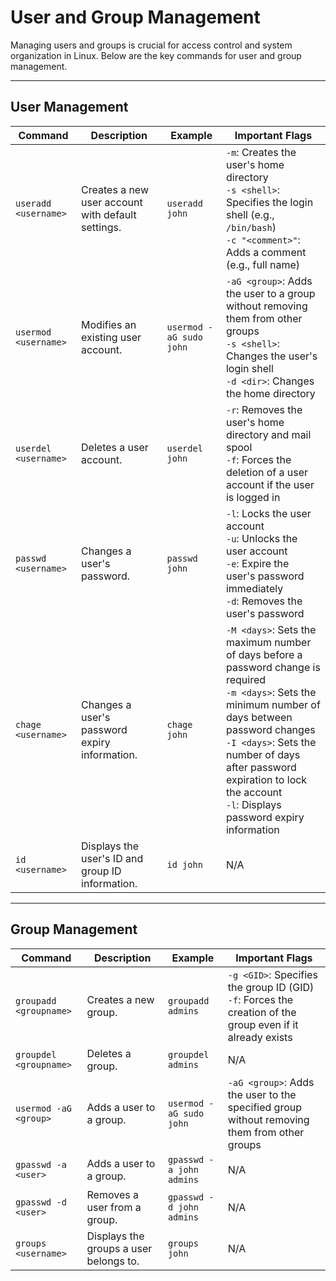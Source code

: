 # User and Group Management

Managing users and groups is crucial for access control and system organization in Linux. Below are the key commands for user and group management.

---

## User Management

| Command               | Description                                                    | Example                         | Important Flags                                                                                             |
|-----------------------|----------------------------------------------------------------|---------------------------------|-----------------------------------------------------------------------------------------------------------|
| `useradd <username>`   | Creates a new user account with default settings.              | `useradd john`                  | `-m`: Creates the user's home directory<br>`-s <shell>`: Specifies the login shell (e.g., `/bin/bash`)<br>`-c "<comment>"`: Adds a comment (e.g., full name) |
| `usermod <username>`   | Modifies an existing user account.                             | `usermod -aG sudo john`         | `-aG <group>`: Adds the user to a group without removing them from other groups<br>`-s <shell>`: Changes the user's login shell<br>`-d <dir>`: Changes the home directory |
| `userdel <username>`   | Deletes a user account.                                        | `userdel john`                  | `-r`: Removes the user's home directory and mail spool<br>`-f`: Forces the deletion of a user account if the user is logged in |
| `passwd <username>`    | Changes a user's password.                                     | `passwd john`                   | `-l`: Locks the user account<br>`-u`: Unlocks the user account<br>`-e`: Expire the user's password immediately<br>`-d`: Removes the user's password |
| `chage <username>`     | Changes a user's password expiry information.                 | `chage john`                    | `-M <days>`: Sets the maximum number of days before a password change is required<br>`-m <days>`: Sets the minimum number of days between password changes<br>`-I <days>`: Sets the number of days after password expiration to lock the account<br>`-l`: Displays password expiry information |
| `id <username>`        | Displays the user's ID and group ID information.               | `id john`                       | N/A                                                                                                       |

---

## Group Management

| Command               | Description                                                    | Example                         | Important Flags                                                                                             |
|-----------------------|----------------------------------------------------------------|---------------------------------|-----------------------------------------------------------------------------------------------------------|
| `groupadd <groupname>` | Creates a new group.                                           | `groupadd admins`               | `-g <GID>`: Specifies the group ID (GID)<br>`-f`: Forces the creation of the group even if it already exists |
| `groupdel <groupname>` | Deletes a group.                                               | `groupdel admins`               | N/A                                                                                                       |
| `usermod -aG <group>`  | Adds a user to a group.                                        | `usermod -aG sudo john`         | `-aG <group>`: Adds the user to the specified group without removing them from other groups |
| `gpasswd -a <user>`    | Adds a user to a group.                                        | `gpasswd -a john admins`       | N/A                                                                                                       |
| `gpasswd -d <user>`    | Removes a user from a group.                                   | `gpasswd -d john admins`       | N/A                                                                                                       |
| `groups <username>`    | Displays the groups a user belongs to.                         | `groups john`                   | N/A                                                                                                       |
